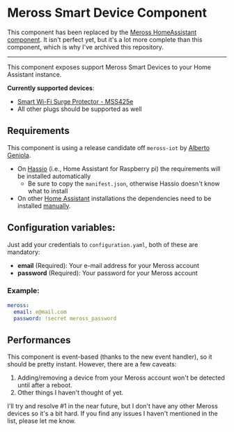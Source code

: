 # Meross Smart Device Component

This component has been replaced by the [Meross HomeAssistant component](https://github.com/albertogeniola/meross-homeassistant). It isn't perfect yet, but it's a lot more complete than this component, which is why I've archived this repository.

----

This component exposes support Meross Smart Devices to your Home Assistant instance.

**Currently supported devices**:
- [Smart Wi-Fi Surge Protector - MSS425e](http://www.meross.com/products/home_automation/smart_wi_fi_surge_protect/30.html)
- All other plugs should be supported as well

## Requirements
This component is using a release candidate off `meross-iot`  by [Alberto Geniola](https://github.com/albertogeniola/MerossIot).
- On [Hassio](https://www.home-assistant.io/hassio/) (i.e., Home Assistant for Raspberry pi) the requirements will be installed automatically
    - Be sure to copy the `manifest.json`, otherwise Hassio doesn't know what to install
- On other [Home Assistant](https://www.home-assistant.io/getting-started/) installations the dependencies need to be installed [manually](https://github.com/albertogeniola/MerossIot#installation). 

## Configuration variables:
Just add your credentials to `configuration.yaml`, both of these are mandatory:
- **email** (Required): Your e-mail address for your Meross account<br />
- **password** (Required): Your password for your Meross account<br />

### Example:
``` yaml
meross:
  email: e@mail.com
  password: !secret meross_password
```

## Performances
This component is event-based (thanks to the new event handler), so it should be pretty instant. However, there are a few caveats: 
1. Adding/removing a device from your Meross account won't be detected until after a reboot.
2. Other things I haven't thought of yet.
 
I'll try and resolve #1 in the near future, but I don't have any other Meross devices so it's a bit hard. 
If you find any issues I haven't mentioned in the list, please let me know.
